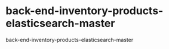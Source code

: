 # back-end-inventory-products-elasticsearch-master
back-end-inventory-products-elasticsearch-master
